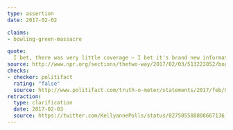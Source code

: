 ```yaml
---
type: assertion
date: 2017-02-02

claims:
- bowling-green-massacre

quote:
  I bet, there was very little coverage — I bet it's brand new information to people that President Obama had a six-month ban on the Iraqi refugee program after two Iraqis came here to this country, were radicalized — and they were the masterminds behind the Bowling Green massacre. I mean, most people don't know that because it didn't get covered.
source: http://www.npr.org/sections/thetwo-way/2017/02/03/513222852/bogus-bowling-green-massacre-claim-snarls-trump-adviser-conway
checks:
- checker: politifact
  rating: "false"
  source: http://www.politifact.com/truth-o-meter/statements/2017/feb/03/kellyanne-conway/fact-checking-kellyanne-conways-bowling-green-mass/
retraction:
  type: clarification
  date: 2017-02-03
  source: https://twitter.com/KellyannePolls/status/827505588808667136
---
```

